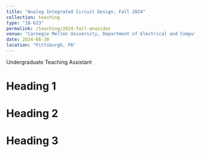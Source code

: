 ```yaml
---
title: "Analog Integrated Circuit Design, Fall 2024"
collection: teaching
type: "18-623"
permalink: /teaching/2024-fall-anaicdes
venue: "Carnegie Mellon University, Department of Electrical and Computer Engineering"
date: 2024-08-30
location: "Pittsburgh, PA"
---
```


Undergraduate Teaching Assistant

Heading 1
======

Heading 2
======

Heading 3
======
